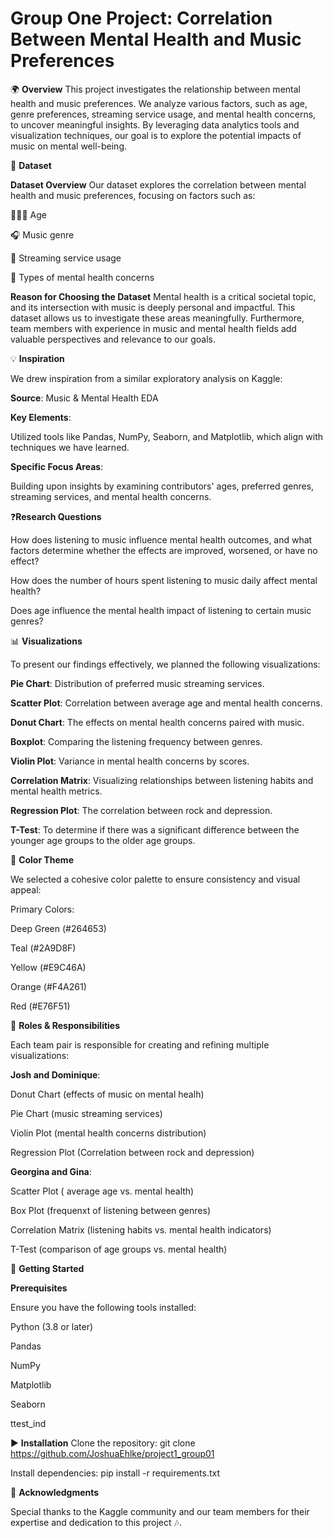# Group One Project: Correlation Between Mental Health and Music Preferences
🌍 **Overview**
This project investigates the relationship between mental health and music preferences. We analyze various factors, such as age, genre preferences, streaming service usage, and mental health concerns, to uncover meaningful insights. By leveraging data analytics tools and visualization techniques, our goal is to explore the potential impacts of music on mental well-being.

📂 **Dataset**

**Dataset Overview**
Our dataset explores the correlation between mental health and music preferences, focusing on factors such as:

👶👩‍🦳 Age

🎧 Music genre

📱 Streaming service usage

🧠 Types of mental health concerns

**Reason for Choosing the Dataset**
Mental health is a critical societal topic, and its intersection with music is deeply personal and impactful. This dataset allows us to investigate these areas meaningfully. Furthermore, team members with experience in music and mental health fields add valuable perspectives and relevance to our goals.

💡 **Inspiration**

We drew inspiration from a similar exploratory analysis on Kaggle:

**Source**: Music & Mental Health EDA

**Key Elements**:

Utilized tools like Pandas, NumPy, Seaborn, and Matplotlib, which align with techniques we have learned.

**Specific Focus Areas**:

Building upon insights by examining contributors' ages, preferred genres, streaming services, and mental health concerns.

❓**Research Questions**

How does listening to music influence mental health outcomes, and what factors determine whether the effects are improved, worsened, or have no effect?

How does the number of hours spent listening to music daily affect mental health?

Does age influence the mental health impact of listening to certain music genres?

📊 **Visualizations**

To present our findings effectively, we planned the following visualizations:

**Pie Chart**: Distribution of preferred music streaming services.

**Scatter Plot**: Correlation between average age and mental health concerns.

**Donut Chart**: The effects on mental health concerns paired with music.

**Boxplot**: Comparing the listening frequency between genres. 

**Violin Plot**: Variance in mental health concerns by scores.

**Correlation Matrix**: Visualizing relationships between listening habits and mental health metrics.

**Regression Plot**: The correlation between rock and depression. 

**T-Test**: To determine if there was a significant difference between the younger age groups to the older age groups. 


🎨 **Color Theme**

We selected a cohesive color palette to ensure consistency and visual appeal:

Primary Colors:

Deep Green (#264653)

Teal (#2A9D8F)

Yellow (#E9C46A)

Orange (#F4A261)

Red (#E76F51)

👥 **Roles & Responsibilities**

Each team pair is responsible for creating and refining multiple visualizations:

**Josh and Dominique**:

Donut Chart (effects of music on mental healh)

Pie Chart (music streaming services)

Violin Plot (mental health concerns distribution)

Regression Plot (Correlation between rock and depression)

**Georgina and Gina**:

Scatter Plot ( average age vs. mental health)

Box Plot (frequenxt of listening between genres)

Correlation Matrix (listening habits vs. mental health indicators)

T-Test (comparison of age groups vs. mental health)

🚀 **Getting Started**

**Prerequisites**

Ensure you have the following tools installed:

Python (3.8 or later)

Pandas

NumPy

Matplotlib

Seaborn

ttest_ind

▶️ **Installation**
Clone the repository: git clone https://github.com/JoshuaEhlke/project1_group01

Install dependencies: pip install -r requirements.txt

🙏 **Acknowledgments**

Special thanks to the Kaggle community and our team members for their expertise and dedication to this project 🎶.

